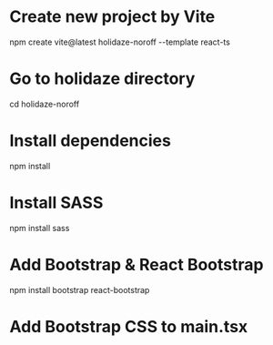 # Create new project by Vite

npm create vite@latest holidaze-noroff --template react-ts

# Go to holidaze directory

cd holidaze-noroff

# Install dependencies

npm install

# Install SASS

npm install sass

# Add Bootstrap & React Bootstrap

npm install bootstrap react-bootstrap

# Add Bootstrap CSS to main.tsx
